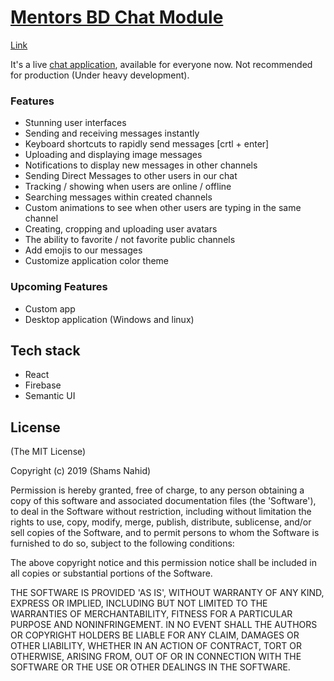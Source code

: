 # [Mentors BD Chat Module](https://react-slack-clone-5d445.firebaseapp.com/)
[Link](https://react-slack-clone-5d445.firebaseapp.com/)

It's a live [chat application](https://react-slack-clone-5d445.firebaseapp.com/), available for everyone now. Not recommended for production (Under heavy development).


### Features

* Stunning user interfaces
* Sending and receiving messages instantly
* Keyboard shortcuts to rapidly send messages [crtl + enter]
* Uploading and displaying image messages
* Notifications to display new messages in other channels
* Sending Direct Messages to other users in our chat
* Tracking / showing when users are online / offline
* Searching messages within created channels
* Custom animations to see when other users are typing in the same channel
* Creating, cropping and uploading user avatars
* The ability to favorite / not favorite public channels
* Add emojis to our messages
* Customize application color theme

### Upcoming Features

* Custom app
* Desktop application (Windows and linux)

## Tech stack
* React
* Firebase
* Semantic UI

## License

(The MIT License)

Copyright (c) 2019 (Shams Nahid)

Permission is hereby granted, free of charge, to any person obtaining
a copy of this software and associated documentation files (the
'Software'), to deal in the Software without restriction, including
without limitation the rights to use, copy, modify, merge, publish,
distribute, sublicense, and/or sell copies of the Software, and to
permit persons to whom the Software is furnished to do so, subject to
the following conditions:

The above copyright notice and this permission notice shall be
included in all copies or substantial portions of the Software.

THE SOFTWARE IS PROVIDED 'AS IS', WITHOUT WARRANTY OF ANY KIND,
EXPRESS OR IMPLIED, INCLUDING BUT NOT LIMITED TO THE WARRANTIES OF
MERCHANTABILITY, FITNESS FOR A PARTICULAR PURPOSE AND NONINFRINGEMENT.
IN NO EVENT SHALL THE AUTHORS OR COPYRIGHT HOLDERS BE LIABLE FOR ANY
CLAIM, DAMAGES OR OTHER LIABILITY, WHETHER IN AN ACTION OF CONTRACT,
TORT OR OTHERWISE, ARISING FROM, OUT OF OR IN CONNECTION WITH THE
SOFTWARE OR THE USE OR OTHER DEALINGS IN THE SOFTWARE.
